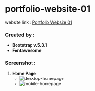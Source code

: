 # portfolio-website-01
website link : <a href="https://alfiannurhudaputra.github.io/portfolio-website-01/">Portfolio Website 01</a>

<h3>Created by :</h3>
<ul>
  	<li><b>Bootstrap v.5.3.1</b></li>
  	<li><b>Fontawesome</b></li>
</ul>

<h3>Screenshot :</h3>
<ol>
  	<li><b>Home Page</b>
		<ul>
			<li><img src="https://github.com/alfiannurhudaputra/portfolio-website-01/assets/63383625/57466dbb-783e-425d-8f5d-852971d982e3" alt="desktop-homepage"></li>
			<li><img src="https://github.com/alfiannurhudaputra/portfolio-website-01/assets/63383625/b16650a6-b070-47c1-a5ad-1093a6a3fc03" alt="mobile-homepage"></li>
		</ul>
	</li>
</ol>
